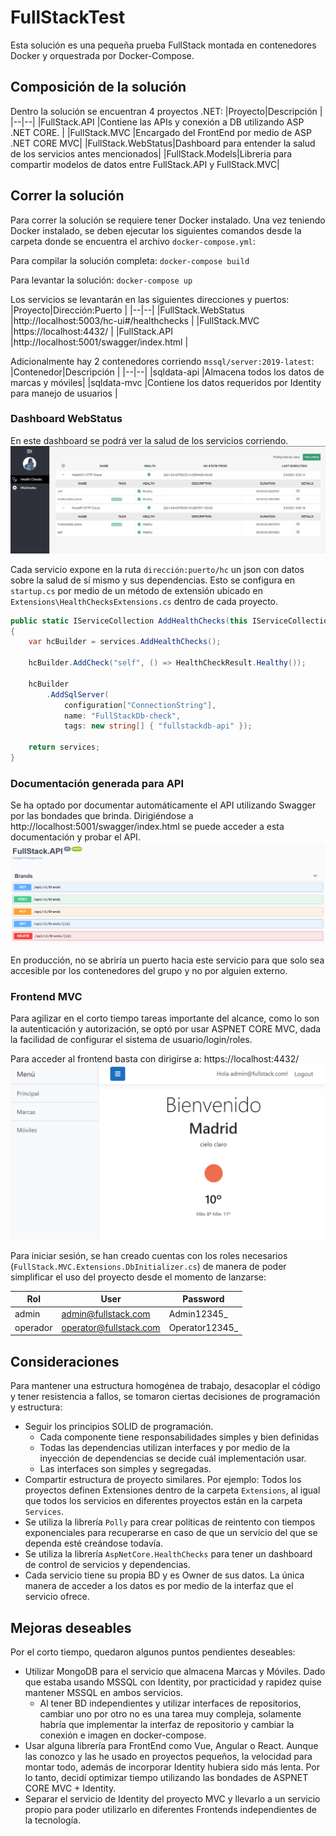 
# FullStackTest

Esta solución es una pequeña prueba FullStack montada en contenedores Docker y orquestrada por Docker-Compose. 

## Composición de la solución
Dentro la solución se encuentran 4 proyectos .NET:
|Proyecto|Descripción  |
|--|--|
|FullStack.API  |Contiene las APIs y conexión a DB utilizando ASP .NET CORE. |
|FullStack.MVC |Encargado del FrontEnd por medio de ASP .NET CORE MVC|
|FullStack.WebStatus|Dashboard para entender la salud de los servicios antes mencionados|
|FullStack.Models|Libreria para compartir modelos de datos entre FullStack.API y FullStack.MVC|

## Correr la solución
Para correr la solución se requiere tener Docker instalado. Una vez teniendo Docker instalado, se deben ejecutar los siguientes comandos desde la carpeta donde se encuentra el archivo ``docker-compose.yml``:

Para compilar la solución completa:
``docker-compose build``

Para levantar la solución:
``docker-compose up``

Los servicios se levantarán en las siguientes direcciones y puertos:
|Proyecto|Dirección:Puerto  |
|--|--|
|FullStack.WebStatus  |http://localhost:5003/hc-ui#/healthchecks  |
|FullStack.MVC |https://localhost:4432/ |
|FullStack.API |http://localhost:5001/swagger/index.html |

Adicionalmente hay 2 contenedores corriendo ``mssql/server:2019-latest``:
|Contenedor|Descripción  |
|--|--|
|sqldata-api  |Almacena todos los datos de marcas y móviles|
|sqldata-mvc  |Contiene los datos requeridos por Identity para manejo de usuarios |

### Dashboard WebStatus
En este dashboard se podrá ver la salud de los servicios corriendo. 
![enter Dashboard WebStatus](https://github.com/adearriba/FullStackTest/blob/main/img/WebStatus_Dashboardpng.png?raw=true)

Cada servicio expone en la ruta ``dirección:puerto/hc`` un json con datos sobre la salud de sí mismo y sus dependencias. Esto se configura en ``startup.cs`` por medio de un método de extensión ubicado en ``Extensions\HealthChecksExtensions.cs`` dentro de cada proyecto.

```C#
public static IServiceCollection AddHealthChecks(this IServiceCollection services, IConfiguration configuration)
{
    var hcBuilder = services.AddHealthChecks();

    hcBuilder.AddCheck("self", () => HealthCheckResult.Healthy());
    
    hcBuilder
        .AddSqlServer(
            configuration["ConnectionString"],
            name: "FullStackDb-check",
            tags: new string[] { "fullstackdb-api" });

    return services;
}
```

###  Documentación generada para API
Se ha optado por documentar automáticamente el API utilizando Swagger por las bondades que brinda. Dirigiéndose a http://localhost:5001/swagger/index.html se puede acceder a esta documentación y probar el API.
![enter image description here](https://github.com/adearriba/FullStackTest/blob/main/img/API_Generated_Documentation.png?raw=true)

En producción, no se abriría un puerto hacia este servicio para que solo sea accesible por los contenedores del grupo y no por alguien externo.

###  Frontend MVC
Para agilizar en el corto tiempo tareas importante del alcance, como lo son la autenticación y autorización, se optó por usar ASPNET CORE MVC, dada la facilidad de configurar el sistema de usuario/login/roles.

Para acceder al frontend basta con dirigirse a: https://localhost:4432/ 
![enter image description here](https://github.com/adearriba/FullStackTest/blob/main/img/HomePage.png?raw=true)

Para iniciar sesión, se han creado cuentas con los roles necesarios (``FullStack.MVC.Extensions.DbInitializer.cs``) de manera de poder simplificar el uso del proyecto desde el momento de lanzarse:

|Rol|User|Password|
|--|--|--|
|admin|admin@fullstack.com|Admin12345_|
|operador|operator@fullstack.com|Operator12345_|


## Consideraciones
Para mantener una estructura homogénea de trabajo, desacoplar el código y tener resistencia a fallos, se tomaron ciertas decisiones de programación y estructura:

 - Seguir los principios SOLID de programación.
	 - Cada componente tiene responsabilidades simples y bien definidas
	 - Todas las dependencias utilizan interfaces y por medio de la inyección de dependencias se decide cuál implementación usar.
	 - Las interfaces son simples y segregadas.
 - Compartir estructura de proyecto similares. Por ejemplo: Todos los proyectos definen Extensiones dentro de la carpeta ``Extensions``, al igual que todos los servicios en diferentes proyectos están en la carpeta ``Services``.
 - Se utiliza la librería ``Polly`` para crear políticas de reintento con tiempos exponenciales para recuperarse en caso de que un servicio del que se dependa esté creándose todavía.
 - Se utiliza la librería ``AspNetCore.HealthChecks`` para tener un dashboard de control de servicios y dependencias.
 - Cada servicio tiene su propia BD y es Owner de sus datos. La única manera de acceder a los datos es por medio de la interfaz que el servicio ofrece.

## Mejoras deseables
Por el corto tiempo, quedaron algunos puntos pendientes deseables:

 - Utilizar MongoDB para el servicio que almacena Marcas y Móviles. Dado que estaba usando MSSQL con Identity, por practicidad y rapidez quise mantener MSSQL en ambos servicios. 
	 - Al tener BD independientes y utilizar interfaces de repositorios, cambiar uno por otro no es una tarea muy compleja, solamente habría que implementar la interfaz de repositorio y cambiar la conexión e imagen en docker-compose. 
 - Usar alguna librería para FrontEnd como Vue, Angular o React. Aunque las conozco y las he usado en proyectos pequeños, la velocidad para montar todo, además de incorporar Identity hubiera sido más lenta. Por lo tanto, decidí optimizar tiempo utilizando las bondades de ASPNET CORE MVC + Identity.
 - Separar el servicio de Identity del proyecto MVC y llevarlo a un servicio propio para poder utilizarlo en diferentes Frontends independientes de la tecnología.
